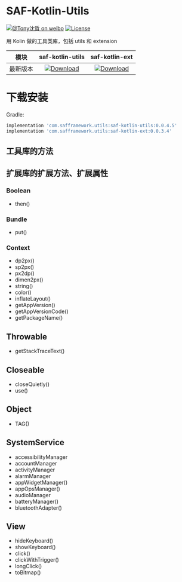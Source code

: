# SAF-Kotlin-Utils

[![@Tony沈哲 on weibo](https://img.shields.io/badge/weibo-%40Tony%E6%B2%88%E5%93%B2-blue.svg)](http://www.weibo.com/fengzhizi715)
[![License](https://img.shields.io/badge/license-Apache%202-lightgrey.svg)](https://www.apache.org/licenses/LICENSE-2.0.html)

用 Kolin 做的工具类库，包括 utils 和 extension

模块|saf-kotlin-utils|saf-kotlin-ext
---|:-------------:|:-------------:
最新版本|[ ![Download](https://api.bintray.com/packages/fengzhizi715/maven/saf-kotlin-utils/images/download.svg) ](https://bintray.com/fengzhizi715/maven/saf-kotlin-utils/_latestVersion)|[ ![Download](https://api.bintray.com/packages/fengzhizi715/maven/saf-kotlin-ext/images/download.svg) ](https://bintray.com/fengzhizi715/maven/saf-kotlin-ext/_latestVersion)|


# 下载安装

Gradle:

```groovy
implementation 'com.safframework.utils:saf-kotlin-utils:0.0.4.5'
implementation 'com.safframework.utils:saf-kotlin-ext:0.0.3.4'
```

## 工具库的方法


## 扩展库的扩展方法、扩展属性

### Boolean
* then()

### Bundle
* put()

### Context
* dp2px()
* sp2px()
* px2dp()
* dimen2px()
* string()
* color()
* inflateLayout()
* getAppVersion()
* getAppVersionCode()
* getPackageName()

## Throwable
* getStackTraceText()

## Closeable
* closeQuietly()
* use()

## Object
* TAG()

## SystemService
* accessibilityManager
* accountManager
* activityManager
* alarmManager
* appWidgetManager()
* appOpsManager()
* audioManager
* batteryManager()
* bluetoothAdapter()

## View
* hideKeyboard()
* showKeyboard()
* click()
* clickWithTrigger()
* longClick()
* toBitmap()